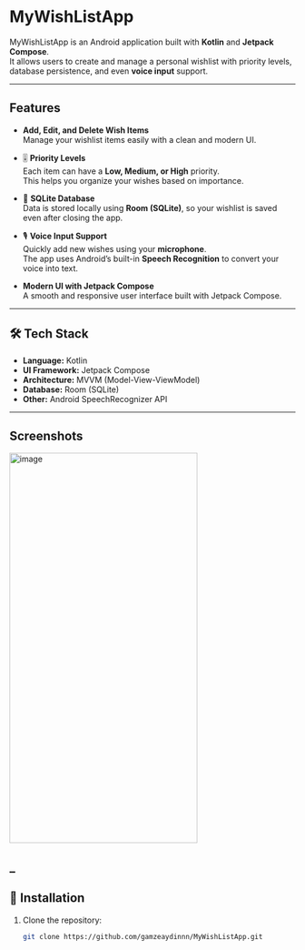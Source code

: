 #  MyWishListApp

MyWishListApp is an Android application built with **Kotlin** and **Jetpack Compose**.  
It allows users to create and manage a personal wishlist with priority levels, database persistence, and even **voice input** support.

---

##  Features

-  **Add, Edit, and Delete Wish Items**  
  Manage your wishlist items easily with a clean and modern UI.

- 🎚 **Priority Levels**  
  Each item can have a **Low, Medium, or High** priority.  
  This helps you organize your wishes based on importance.

- 💾 **SQLite Database**  
  Data is stored locally using **Room (SQLite)**, so your wishlist is saved even after closing the app.

- 🎙 **Voice Input Support**  
  Quickly add new wishes using your **microphone**.  
  The app uses Android’s built-in **Speech Recognition** to convert your voice into text.

-  **Modern UI with Jetpack Compose**  
  A smooth and responsive user interface built with Jetpack Compose.

---

## 🛠 Tech Stack

- **Language:** Kotlin  
- **UI Framework:** Jetpack Compose  
- **Architecture:** MVVM (Model-View-ViewModel)  
- **Database:** Room (SQLite)  
- **Other:** Android SpeechRecognizer API  

---

## Screenshots
<img width="331" height="686" alt="image" src="https://github.com/user-attachments/assets/e58b8e0d-618e-43d6-aa7c-c155c1b864f4" />

_
---

## 🚀 Installation

1. Clone the repository:
   ```bash
   git clone https://github.com/gamzeaydinnn/MyWishListApp.git
